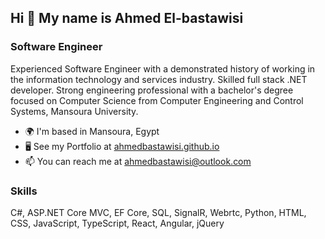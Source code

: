 ## Hi 👋 My name is Ahmed El-bastawisi

### Software Engineer

Experienced Software Engineer with a demonstrated history of working in the information technology and services industry. Skilled full stack .NET developer. Strong engineering professional with a bachelor's degree focused on Computer Science from Computer Engineering and Control Systems, Mansoura University.

* 🌍  I'm based in Mansoura, Egypt
* 🖥️  See my Portfolio at [ahmedbastawisi.github.io](https://ahmedbastawisi.github.io)
* 📫 You can reach me at [ahmedbastawisi@outlook.com](mailto:ahmedbastawisi@outlook.com)

### Skills
C#, ASP.NET Core MVC, EF Core, SQL, SignalR, Webrtc, Python,
HTML, CSS, JavaScript, TypeScript, React, Angular, jQuery
